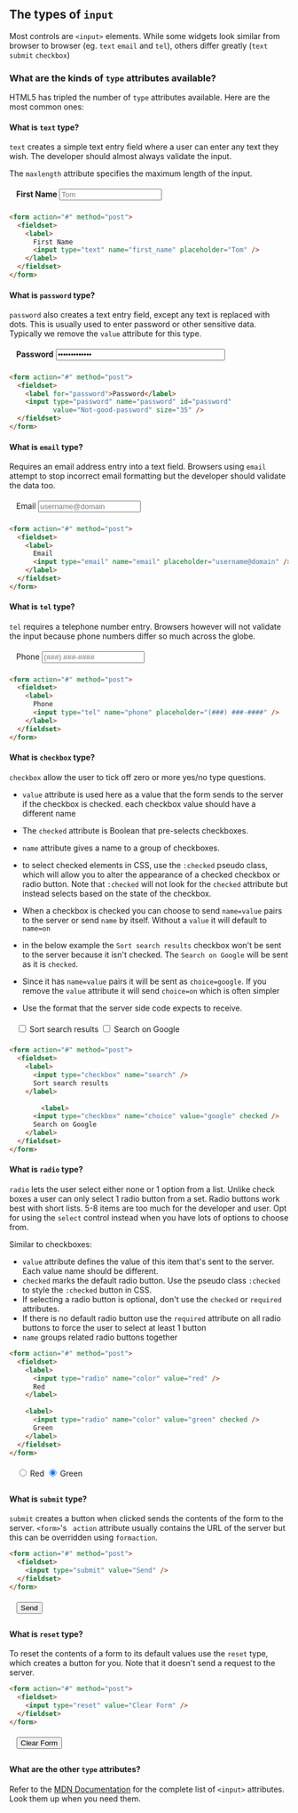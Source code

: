 ## The types of `input`

Most controls are `<input>` elements. While some widgets look similar from browser to browser (eg. `text` `email` and `tel`), others differ greatly (`text` `submit` `checkbox`)

### What are the kinds of `type` attributes available?

HTML5 has tripled the number of `type` attributes available. Here are the most common ones:



#### What is `text` type?

`text` creates a simple text entry field where a user can enter any text they wish. The developer should almost always validate the input.

The `maxlength` attribute specifies the maximum length of the input.

<form action="#" method="post">
  <fieldset style="border: none">
    <label>
      <strong>First Name</strong>
      <input type="text" name="first_name" placeholder="Tom" />
    </label>
  </fieldset>
</form>


```html
<form action="#" method="post">
  <fieldset>
    <label>
      First Name
      <input type="text" name="first_name" placeholder="Tom" />
    </label>
  </fieldset>
</form>
```



#### What is `password` type?

`password` also creates a text entry field, except any text is replaced with dots. This is usually used to enter password or other sensitive data. Typically we remove the `value` attribute for this type.

<form action="#" method="post">
  <fieldset style="border: none">
    <label for="password"><strong>Password</strong></label>
    <input type="password" name="password" id="password" value="some-password" size="35" />
  </fieldset>
</form>

```html
<form action="#" method="post">
  <fieldset>
    <label for="password">Password</label>
    <input type="password" name="password" id="password"
           value="Not-good-password" size="35" />
  </fieldset>
</form>
```



#### What is `email` type?

Requires an email address entry into a text field. Browsers using `email` attempt to stop incorrect email formatting but the developer should validate the data too. 

<form action="#" method="post">
  <fieldset style="border:none">
    <label>
      Email
      <input type="email" name="email" placeholder="username@domain" />
    </label>
  </fieldset>
</form>

```html
<form action="#" method="post">
  <fieldset>
    <label>
      Email
      <input type="email" name="email" placeholder="username@domain" />
    </label>
  </fieldset>
</form>
```



#### What is `tel` type?

`tel` requires a telephone number entry. Browsers however will not validate the input because phone numbers differ so much across the globe. 

<form action="#" method="post">
  <fieldset style="border: none">
    <label>
      Phone
      <input type="tel" name="phone" placeholder="(###) ###-####" />
    </label>
  </fieldset>
</form>

```html
<form action="#" method="post">
  <fieldset>
    <label>
      Phone
      <input type="tel" name="phone" placeholder="(###) ###-####" />
    </label>
  </fieldset>
</form>
```



#### What is `checkbox` type?

`checkbox` allow the user to tick off zero or more yes/no type questions.

- `value` attribute is used here as a value that the form sends to the server if the checkbox is checked. each checkbox value should have a different name
- The `checked` attribute is Boolean that pre-selects checkboxes. 
- `name` attribute gives a name to a group of checkboxes.

- to select checked elements in CSS, use the `:checked` pseudo class, which will allow you to alter the appearance of a checked checkbox or radio button. Note that `:checked` will not look for the `checked` attribute but instead selects based on the state of the checkbox.
- When a checkbox is checked you can choose to send `name=value` pairs to the server or send `name` by itself. Without a `value` it will default to `name=on`

- in the below example the `Sort search results` checkbox won't be sent to the server because it isn't checked. The `Search on Google` will be sent as it is `checked`. 
- Since it has `name=value` pairs it will be sent as `choice=google`. If you remove the `value` attribute it will send `choice=on` which is often simpler
- Use the format that the server side code expects to receive. 

<form action="#" method="post">
  <fieldset style="border: none">
    <label>
      <input type="checkbox" name="choice" value="search" />
      Sort search results
    </label>
		<label>
      <input type="checkbox" name="choice" value="google" />
      Search on Google
    </label>
  </fieldset>
</form>

```html
<form action="#" method="post">
  <fieldset>
    <label>
      <input type="checkbox" name="search" />
      Sort search results
    </label>
    
		<label>
      <input type="checkbox" name="choice" value="google" checked />
      Search on Google
    </label>
  </fieldset>
</form>
```

#### What is `radio` type?

`radio` lets the user select either none or 1 option from a list. Unlike check boxes a user can only select 1 radio button from a set. Radio buttons work best with short lists. 5-8 items are too much for the developer and user. Opt for using the `select` control instead when you have lots of options to choose from.

Similar to checkboxes: 

- `value` attribute defines the value of this item that's sent to the server. Each value name should be different.
- `checked` marks the default radio button. Use the pseudo class `:checked` to style the `:checked` button in CSS.
- If selecting a radio button is optional, don't use the `checked` or `required` attributes. 
- If there is no default radio button use the `required` attribute on all radio buttons to force the user to select at least 1 button
- `name` groups related radio buttons together

```html
<form action="#" method="post">
  <fieldset>
    <label>
      <input type="radio" name="color" value="red" />
      Red
    </label>
    
    <label>
      <input type="radio" name="color" value="green" checked />
      Green
    </label>
  </fieldset>
</form>
```

<form action="#" method="post">
  <fieldset style="border: none">
    <label>
      <input type="radio" name="color" value="red" />
      Red
    </label>
    <label>
      <input type="radio" name="color" value="green" checked />
      Green
    </label>
  </fieldset>
</form>

#### What is `submit` type?

`submit` creates a button when clicked sends the contents of the form to the server. `<form>`'s ` action` attribute usually contains the URL of the server but this can be overridden using `formaction`.

```html
<form action="#" method="post">
  <fieldset>
    <input type="submit" value="Send" />
  </fieldset>
</form>
```

<form action="#" method="post">
  <fieldset style="border: none">
    <input type="submit" value="Send" />
  </fieldset>
</form>

#### What is `reset` type?

To reset the contents of a form to its default values use the `reset` type, which creates a button for you. Note that it doesn't send a request to the server.

```html
<form action="#" method="post">
  <fieldset>
    <input type="reset" value="Clear Form" />
  </fieldset>
</form>
```

<form action="#" method="post">
  <fieldset style="border: none">
    <input type="reset" value="Clear Form" />
  </fieldset>
</form>

#### What are the other `type` attributes?

Refer to the [MDN Documentation](https://developer.mozilla.org/en-US/docs/Web/HTML/Element/input) for the complete list of `<input>` attributes. Look them up when you need them.

